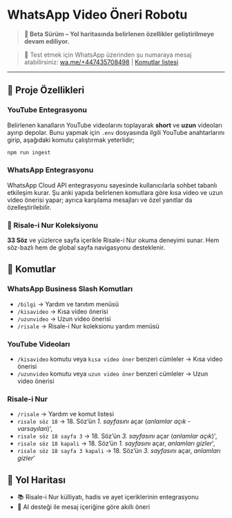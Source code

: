# WhatsApp Video Öneri Robotu

> **🚧 Beta Sürüm – Yol haritasında belirlenen özellikler geliştirilmeye devam ediliyor.**

> 📱 Test etmek için WhatsApp üzerinden şu numaraya mesaj atabilirsiniz: [wa.me/+447435708498](https://wa.me/+447435708498) | [Komutlar listesi](#-komutlar)

---

## 📌 Proje Özellikleri

### YouTube Entegrasyonu

Belirlenen kanalların YouTube videolarını toplayarak **short** ve **uzun** videoları ayırıp depolar. Bunu yapmak için `.env` dosyasında ilgili YouTube anahtarlarını girip, aşağıdaki komutu çalıştırmak yeterlidir;

```bash
npm run ingest
```

### WhatsApp Entegrasyonu

WhatsApp Cloud API entegrasyonu sayesinde kullanıcılarla sohbet tabanlı etkileşim kurar. Şu anki yapıda belirlenen komutlara göre kısa video ve uzun video önerisi yapar; ayrıca karşılama mesajları ve özel yanıtlar da özelleştirilebilir.

### 📖 Risale-i Nur Koleksiyonu

**33 Söz** ve yüzlerce sayfa içerikle Risale-i Nur okuma deneyimi sunar. Hem söz-bazlı hem de global sayfa navigasyonu desteklenir.

## 💬 Komutlar

### WhatsApp Business Slash Komutları
- `/bilgi` → Yardım ve tanıtım menüsü
- `/kisavideo` → Kısa video önerisi
- `/uzunvideo` → Uzun video önerisi
- `/risale` → Risale-i Nur koleksionu yardım menüsü

### YouTube Videoları
- `/kisavideo` komutu veya `kısa video öner` benzeri cümleler → Kısa video önerisi
- `/uzunvideo` komutu veya `uzun video öner` benzeri cümleler → Uzun video önerisi

### Risale-i Nur
- `/risale` → Yardım ve komut listesi
- `risale söz 18` → 18. Söz’ün *1. sayfasını* açar (*anlamlar açık - varsayılan*)',
- `risale söz 18 sayfa 3` → 18. Söz’ün *3. sayfasını* açar (*anlamlar açık*)',
- `risale söz 18 kapali` → 18. Söz’ün *1. sayfasını* açar, *anlamları gizler*',
- `risale söz 18 sayfa 3 kapali` → 18. Söz’ün *3. sayfasını* açar, *anlamları gizler*'

## 🧭 Yol Haritası

* 📚 Risale-i Nur külliyatı, hadis ve ayet içeriklerinin entegrasyonu
* 🤖 AI desteği ile mesaj içeriğine göre akıllı öneri

